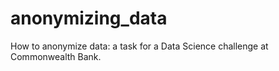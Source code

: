 # anonymizing_data
How to anonymize data: a task for a Data Science challenge at Commonwealth Bank.
